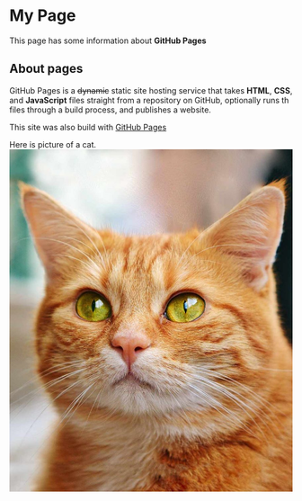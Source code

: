 # My Page

This page has some information about **GitHub Pages**


## About pages

GitHub Pages is a ~~dynamic~~ static site hosting service that takes **HTML**, **CSS**, and **JavaScript** files straight from a repository on GitHub, optionally runs th files through a build process, and publishes a website.

This site was also build with [GitHub Pages](https://pages.github.com/)

Here is picture of a cat.
![Picture of a cat](./cat.jpg)
